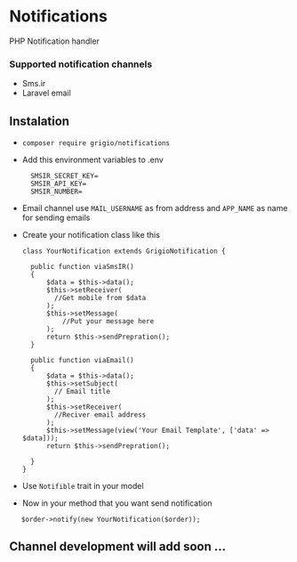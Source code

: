 # Notifications
PHP Notification handler

### Supported notification channels
- Sms.ir
- Laravel email

## Instalation
- ``` composer require grigio/notifications ```
- Add this environment variables to .env
  ```
    SMSIR_SECRET_KEY=
    SMSIR_API_KEY=
    SMSIR_NUMBER=
  ```
- Email channel use ```MAIL_USERNAME``` as from address and ```APP_NAME``` as name for sending emails
- Create your notification class like this
  ```
  class YourNotification extends GrigioNotification {
  
    public function viaSmsIR()
    {
        $data = $this->data();
        $this->setReceiver(
          //Get mobile from $data
        );
        $this->setMessage(
            //Put your message here
        );
        return $this->sendPrepration();
    }

    public function viaEmail()
    {
        $data = $this->data();
        $this->setSubject(
          // Email title
        );
        $this->setReceiver(
          //Reciver email address
        );
        $this->setMessage(view('Your Email Template', ['data' => $data]));
        return $this->sendPrepration();

    }
  }
  ```
  
- Use ``` Notifible ``` trait in your model
- Now in your method that you want send notification 
 ```
    $order->notify(new YourNotification($order));
 ```
 
 
 ## Channel development will add soon ...
